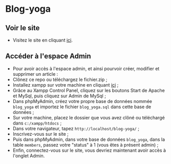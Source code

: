 # Blog-yoga 

## Voir le site 
- Visitez le site en cliquant [ici](http://florence-leclercq.alwaysdata.net/blog-yoga/). 

## Accéder à l'espace Admin
- Pour avoir accès à l'espace admin, et ainsi pourvoir créer, modifier et supprimer un article :
- Clônez ce repo ou téléchargez le fichier.zip ;
- Installez xampp sur votre machine en cliquant [ici](https://www.apachefriends.org/fr/download.html) ;
- Grâce au Xampp Control Panel, cliquez sur les boutons Start de Apache et MySql, puis cliquez sur Admin de MySql ;
- Dans phpMyAdmin, créez votre propre base de données nommée `blog_yoga` et importez le fichier `blog_yoga.sql` dans cette base de données ;
- Sur votre machine, placez le dossier que vous avez clôné ou téléchargé dans `c:/xampp/htdocs` ;
- Dans votre navigateur, tapez `http://localhost/blog-yoga/` ;
- Inscrivez-vous sur le site ;
- Puis dans phpMyAdmin, dans votre base de données `blog_yoga`, dans la table `members`, passez votre "status" à 1 (vous êtes à présent admin) ;
- Enfin, connectez-vous sur le site, vous devriez maintenant avoir accès à l'onglet Admin.

